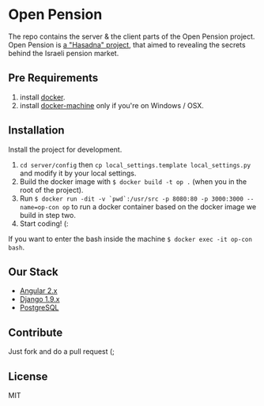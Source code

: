 # Open Pension
The repo contains the server & the client parts of the Open Pension project.
Open Pension is [a "Hasadna" project](hasadna.org.il), that aimed to revealing the secrets behind the Israeli pension market.

## Pre Requirements
1. install [docker](https://www.docker.com/).
2. install [docker-machine](https://docs.docker.com/machine/) only if you're on Windows / OSX.

## Installation
Install the project for development.

1. `cd server/config` then `cp local_settings.template local_settings.py` and modify it by your local settings.
2. Build the docker image with `$ docker build -t op .` (when you in the root of the project).
3. Run ```$ docker run -dit -v `pwd`:/usr/src -p 8080:80 -p 3000:3000 --name=op-con op``` to run a docker container based on the docker image we build in step two.
4. Start coding! (:

If you want to enter the bash inside the machine `$ docker exec -it op-con bash`.

## Our Stack
* [Angular 2.x](https://angularjs.org/)
* [Django 1.9.x](https://www.djangoproject.com/)
* [PostgreSQL](http://www.postgresql.org/)

## Contribute
Just fork and do a pull request (;

## License
MIT
